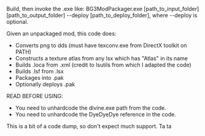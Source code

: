 Build, then invoke the .exe like: BG3ModPackager.exe [path_to_input_folder] [path_to_output_folder] --deploy [path_to_deploy_folder], where --deploy is optional.

Given an unpackaged mod, this code does:

* Converts png to dds (must have texconv.exe from DirectX toolkit on PATH)
* Constructs a texture atlas from any lsx which has "Atlas" in its name
* Builds .loca from .xml (credit to lsutils from which I adapted the code)
* Builds .lsf from .lsx
* Packages into .pak
* Optionally deploys .pak

READ BEFORE USING:

* You need to unhardcode the divine.exe path from the code.
* You need to unhardcode the DyeDyeDye reference in the code.

This is a bit of a code dump, so don't expect much support. Ta ta